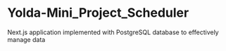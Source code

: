 # Yolda-Mini_Project_Scheduler
Next.js application implemented with PostgreSQL database to effectively manage data
